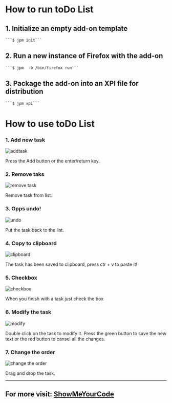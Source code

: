How to run toDo List
=====================
 
 ## 1. Initialize an empty add-on template 
    ```$ jpm init```
 ## 2. Run a new instance of Firefox with the add-on 
    ```$ jpm  -b /bin/firefox run```    
 ## 3. Package the add-on into an XPI file for distribution
    ```$ jpm xpi```
    
 How to use toDo List
=====================

### 1. Add new task
![addtask](http://snf-537850.vm.okeanos.grnet.gr/photos/toDoList/add.png) 

Press the Add button or the enter/return key.


### 2. Remove taks
![remove task](http://snf-537850.vm.okeanos.grnet.gr/photos/toDoList/remove.png) 

Remove task from list.


### 3. Opps undo!
![undo](http://snf-537850.vm.okeanos.grnet.gr/photos/toDoList/undo.png) 

Put the task back to the list.


### 4. Copy to clipboard
![clipboard](http://snf-537850.vm.okeanos.grnet.gr/photos/toDoList/copyToClipboard.png) 

The task has been saved to clipboard, press ctr + v to paste it!


### 5. Checkbox
![checkbox](http://snf-537850.vm.okeanos.grnet.gr/photos/toDoList/checkbox.png) 

When you finish with a task just check the box


### 6. Modify the task
![modify](http://snf-537850.vm.okeanos.grnet.gr/photos/toDoList/changeContent.png)

Double click on the task to modify it. Press the green button 
to save the new text or the red button to cansel all the changes.

### 7. Change the order
![change the order](http://snf-537850.vm.okeanos.grnet.gr/photos/toDoList/drag&drop.png) 

Drag and drop the task.

---
## For more visit:  [ShowMeYourCode](http://skaftanis.wix.com/showmeyourcode)
